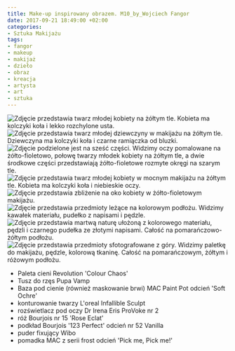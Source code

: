 ```yaml
---
title: Make-up inspirowany obrazem. M10_by_Wojciech Fangor
date: 2017-09-21 18:49:00 +02:00
categories:
- Sztuka Makijażu
tags:
- fangor
- makeup
- makijaż
- dzieło
- obraz
- kreacja
- artysta
- art
- sztuka
---
```


![Zdjęcie przedstawia twarz młodej kobiety na żółtym tle. Kobieta ma kolczyki koła i lekko rozchylone usta.](https://assets0.ello.co/uploads/asset/attachment/6256758/ello-optimized-b16160dc.jpg)
![Zdjęcie przedstawia twarz młodej dziewczyny w makijażu na żółtym tle. Dziewczyna ma kolczyki koła i czarne ramiączka od bluzki.](https://assets2.ello.co/uploads/asset/attachment/6256764/ello-optimized-4c7473ad.jpg)
![Zdjęcie podzielone jest na sześć części. Widzimy oczy pomalowane na żółto-fioletowo, połowę twarzy młodek kobiety na żółtym tle, a dwie środkowe części przedstawiają żółto-fioletowe rozmyte okręgi na szarym tle.](https://assets1.ello.co/uploads/asset/attachment/6256776/ello-optimized-75875f88.jpg)
![Zdjęcie przedstawia twarz młodej kobiety w mocnym makijażu na żółtym tle. Kobieta ma kolczyki koła i niebieskie oczy.](https://assets0.ello.co/uploads/asset/attachment/6256766/ello-optimized-a6b7fb74.jpg)
![Zdjęcie przedstawia zbliżenie na oko kobiety w żółto-fioletowym makijażu.](https://assets2.ello.co/uploads/asset/attachment/6256769/ello-optimized-39312ab0.jpg)
![Zdjęcie przedstawia przedmioty leżące na kolorowym podłożu. Widzimy kawałek materiału, pudełko z napisami i pędzle.](https://assets1.ello.co/uploads/asset/attachment/6256785/ello-optimized-d0da4c12.jpg)
![Zdjęcie przedstawia martwą naturę ułożoną z kolorowego materiału, pędzli i czarnego pudełka ze złotymi napisami. Całość na pomarańczowo-żółtym podłożu.](https://assets2.ello.co/uploads/asset/attachment/6256787/ello-optimized-2f878d13.jpg)
![Zdjęcie przedstawia przedmioty sfotografowane z góry. Widzimy paletkę do makijażu, pędzle, kolorową tkaninę. Całość na pomarańczowym, żółtym i różowym podłożu.](https://assets2.ello.co/uploads/asset/attachment/6256790/ello-optimized-045c9718.jpg)


* Paleta cieni Revolution 'Colour Chaos'
* Tusz do rzęs Pupa Vamp
* Baza pod cienie (również maskowanie brwi) MAC Paint Pot odcień 'Soft Ochre'
* konturowanie twarzy L'oreal Infallible Sculpt
* rozświetlacz pod oczy Dr Irena Eris ProVoke nr 2
* róż Bourjois nr 15 'Rose Eclat'
* podkład Bourjois '123 Perfect' odcień nr 52 Vanilla
* puder fixujący Wibo
* pomadka MAC z serii frost odcień 'Pick me, Pick me!'
